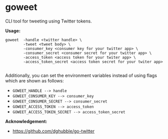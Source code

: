 # goweet 

CLI tool for tweeting using Twitter tokens.


**Usage:**
```
goweet  -handle <twitter handle> \ 
		-tweet <tweet body> \
		-consumer_key <consumer key for your twitter app> \
		-consumer_secret <consumer secret for your twitter app> \
		-access_token <access token for your twiter app> \
		-access_token_secret <access token secret for your twiter app>
		
```

Additionally, you can set the environment variables instead of using flags
which are shown as follows:

- `GOWEET_HANDLE --> handle`
- `GOWEET_CONSUMER_KEY --> consumer_key`
- `GOWEET_CONSUMER_SECRET --> consumer_secret`
- `GOWEET_ACCESS_TOKEN --> access_token`
- `GOWEET_ACCESS_TOKEN_SECRET --> access_token_secret`

**Acknowledgement:**
- https://github.com/dghubble/go-twitter